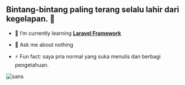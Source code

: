 ## Bintang-bintang paling terang selalu lahir dari kegelapan. 🌟

<!--
**AuliaRamadhani060/AuliaRamadhani060** is a ✨ _special_ ✨ repository because its `README.md` (this file) appears on your GitHub profile.

Here are some ideas to get you started:

- 🔭 I’m currently working on ...
- 🌱 I’m currently learning ...
- 👯 I’m looking to collaborate on ...
- 🤔 I’m looking for help with ...
- 💬 Ask me about ...
- 📫 How to reach me: ...
- 😄 Pronouns: ...
- ⚡ Fun fact: ...
-->

- 🌱 I’m currently learning [**Laravel Framework**](https://laravel.com)

- 💬 Ask me about nothing

- ⚡ Fun fact: saya pria normal yang suka menulis dan   berbagi pengetahuan.

![sans](https://media2.giphy.com/media/v1.Y2lkPTc5MGI3NjExd2F1dzc1bG5zNHVoaXNlMGh5M2piOGQ4ZGF5M3B4Ym9xemQ4eXg1dyZlcD12MV9pbnRlcm5hbF9naWZfYnlfaWQmY3Q9Zw/p9ILx37mYH7sqUWxGu/giphy.gif)
